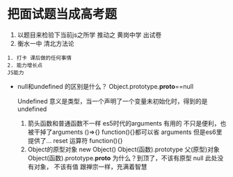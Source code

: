 # 把面试题当成高考题
  1. 以题目来检验下当前js之所学 推动之
     黄岗中学 出试卷
  2. 衡水一中
    清北方法论

    1. 打卡 课后做的任何事情
    2. 能力增长点 
    JS能力

- null和undefined 的区别是什么？
  Object.prototype.__proto__==null

  Undefined 意义是类型，当一个声明了一个变量未初始化时，得到的是undefined
  1. 箭头函数和普通函数不一样
    es5时代的arguments 有用的
    不只是便利，也被干掉了arguments
    ()=>{} function(){}都可以省 arguments  但是es6里提供了...
    reset 运算符
    function(){}
  2. Object的原型对象
  new Object()
  Object(函数).prototype
  父(原型)对象
  Object(函数).prototype.__proto__
  为什么？到顶了，不该有原型
  null 此处没有对象， 不该有值
  跟禅宗一样，充满着智慧
  
